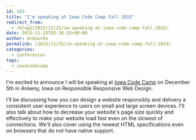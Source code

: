 ```yaml
---
id: 183
title: "I'm speaking at Iowa Code Camp Fall 2015"
redirect_from:
  - /blog2/2015/11/25/im-speaking-at-iowa-code-camp-fall-2015/
date: 2015-11-25T03:36:15+00:00
author: mrbusche
permalink: /2015/11/25/im-speaking-at-iowa-code-camp-fall-2015/
categories:
  - conferences
tags:
  - iowacodecamp
---
```


I'm excited to announce I will be speaking at [Iowa Code Camp](https://iowacodecamp.com/session/list#37) on December 5th in Ankeny, Iowa on Responsible Responsive Web Design.

I'll be discussing how you can design a website responsibly and delivery a consistent user experience to users on small and large screen devices. I'll also talk about how to decrease your website's page size quickly and effectively to make your website load fast even on the slowest of connections. We'll also cover using the newest HTML specifications even on browsers that do not have native support.
